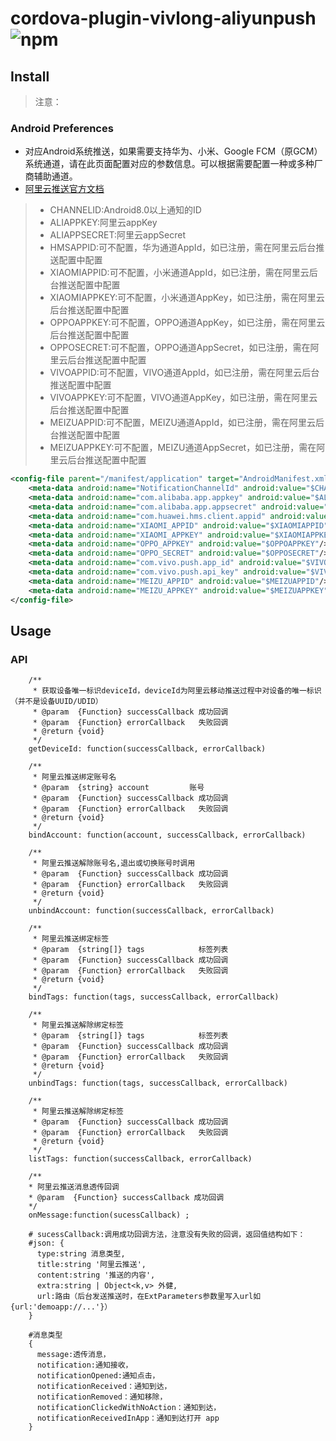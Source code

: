 # cordova-plugin-vivlong-aliyunpush ![npm](https://img.shields.io/npm/dt/cordova-plugin-vivlong-aliyunpush)

## Install

> 注意：

### Android Preferences

- 对应Android系统推送，如果需要支持华为、小米、Google FCM（原GCM）系统通道，请在此页面配置对应的参数信息。可以根据需要配置一种或多种厂商辅助通道。
- [阿里云推送官方文档](https://help.aliyun.com/document_detail/92837.html?spm=a2c4g.11174283.6.637.52eb6d16cxZ6zi)

> - CHANNELID:Android8.0以上通知的ID
> - ALIAPPKEY:阿里云appKey
> - ALIAPPSECRET:阿里云appSecret
> - HMSAPPID:可不配置，华为通道AppId，如已注册，需在阿里云后台推送配置中配置
> - XIAOMIAPPID:可不配置，小米通道AppId，如已注册，需在阿里云后台推送配置中配置
> - XIAOMIAPPKEY:可不配置，小米通道AppKey，如已注册，需在阿里云后台推送配置中配置
> - OPPOAPPKEY:可不配置，OPPO通道AppKey，如已注册，需在阿里云后台推送配置中配置
> - OPPOSECRET:可不配置，OPPO通道AppSecret，如已注册，需在阿里云后台推送配置中配置
> - VIVOAPPID:可不配置，VIVO通道AppId，如已注册，需在阿里云后台推送配置中配置
> - VIVOAPPKEY:可不配置，VIVO通道AppKey，如已注册，需在阿里云后台推送配置中配置
> - MEIZUAPPID:可不配置，MEIZU通道AppId，如已注册，需在阿里云后台推送配置中配置
> - MEIZUAPPKEY:可不配置，MEIZU通道AppSecret，如已注册，需在阿里云后台推送配置中配置
```xml
<config-file parent="/manifest/application" target="AndroidManifest.xml" xmlns:android="http://schemas.android.com/apk/res/android">
    <meta-data android:name="NotificationChannelId" android:value="$CHANNELID"/>
    <meta-data android:name="com.alibaba.app.appkey" android:value="$ALIAPPKEY"/>
    <meta-data android:name="com.alibaba.app.appsecret" android:value="$ALIAPPSECRET"/>
    <meta-data android:name="com.huawei.hms.client.appid" android:value="appid=$HMSAPPID"/>
    <meta-data android:name="XIAOMI_APPID" android:value="$XIAOMIAPPID"/>
    <meta-data android:name="XIAOMI_APPKEY" android:value="$XIAOMIAPPKEY"/>
    <meta-data android:name="OPPO_APPKEY" android:value="$OPPOAPPKEY"/>
    <meta-data android:name="OPPO_SECRET" android:value="$OPPOSECRET"/>
    <meta-data android:name="com.vivo.push.app_id" android:value="$VIVOAPPID"/>
    <meta-data android:name="com.vivo.push.api_key" android:value="$VIVOAPPKEY"/>
    <meta-data android:name="MEIZU_APPID" android:value="$MEIZUAPPID"/>
    <meta-data android:name="MEIZU_APPKEY" android:value="$MEIZUAPPKEY"/>
</config-file>
```

## Usage

### API

```
    /**
     * 获取设备唯一标识deviceId，deviceId为阿里云移动推送过程中对设备的唯一标识（并不是设备UUID/UDID）
     * @param  {Function} successCallback 成功回调
     * @param  {Function} errorCallback   失败回调
     * @return {void}  
     */
    getDeviceId: function(successCallback, errorCallback)

    /**
     * 阿里云推送绑定账号名
     * @param  {string} account         账号
     * @param  {Function} successCallback 成功回调
     * @param  {Function} errorCallback   失败回调
     * @return {void} 
     */
    bindAccount: function(account, successCallback, errorCallback)

    /**
     * 阿里云推送解除账号名,退出或切换账号时调用
     * @param  {Function} successCallback 成功回调
     * @param  {Function} errorCallback   失败回调
     * @return {void} 
     */
    unbindAccount: function(successCallback, errorCallback)

    /**
     * 阿里云推送绑定标签
     * @param  {string[]} tags            标签列表
     * @param  {Function} successCallback 成功回调
     * @param  {Function} errorCallback   失败回调
     * @return {void}  
     */
    bindTags: function(tags, successCallback, errorCallback) 

    /**
     * 阿里云推送解除绑定标签
     * @param  {string[]} tags            标签列表
     * @param  {Function} successCallback 成功回调
     * @param  {Function} errorCallback   失败回调
     * @return {void}               
     */
    unbindTags: function(tags, successCallback, errorCallback)

    /**
     * 阿里云推送解除绑定标签
     * @param  {Function} successCallback 成功回调
     * @param  {Function} errorCallback   失败回调
     * @return {void}           
     */
    listTags: function(successCallback, errorCallback) 
    
    /**
    * 阿里云推送消息透传回调
    * @param  {Function} successCallback 成功回调
    */
    onMessage:function(sucessCallback) ;

    # sucessCallback:调用成功回调方法，注意没有失败的回调，返回值结构如下：
    #json: {
      type:string 消息类型,
      title:string '阿里云推送',
      content:string '推送的内容',
      extra:string | Object<k,v> 外健,
      url:路由（后台发送推送时，在ExtParameters参数里写入url如{url:'demoapp://...'}）
    }

    #消息类型
    {
      message:透传消息，
      notification:通知接收，
      notificationOpened:通知点击，
      notificationReceived：通知到达，
      notificationRemoved：通知移除，
      notificationClickedWithNoAction：通知到达，
      notificationReceivedInApp：通知到达打开 app
    }

```


